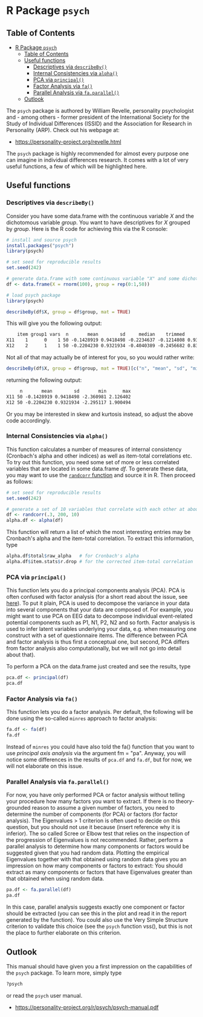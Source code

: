 # R Package `psych`

## Table of Contents

- [R Package `psych`](#r-package-psych)
  - [Table of Contents](#table-of-contents)
  - [Useful functions](#useful-functions)
    - [Descriptives via `describeBy()`](#descriptives-via-describeby)
    - [Internal Consistencies via `alpha()`](#internal-consistencies-via-alpha)
    - [PCA via `principal()`](#pca-via-principal)
    - [Factor Analysis via `fa()`](#factor-analysis-via-fa)
    - [Parallel Analysis via `fa.parallel()`](#parallel-analysis-via-faparallel)
  - [Outlook](#outlook)


The `psych` package is authored by William Revelle, personality psychologist and - among others -  former president of the International Society for the Study of Individual Differences (ISSID) and the Association for Research in Personality (ARP). Check out his webpage at:

- https://personality-project.org/revelle.html

The `psych` package is highly recommended for almost every purpose one can imagine in individual differences research. It comes with a lot of very useful functions, a few of which will be highlighted here.

## Useful functions

### Descriptives via `describeBy()`

Consider you have some data.frame with the continuous variable *X* and the dichotomous variable *group*. You want to have descriptives for *X* grouped by *group*. Here is the R code for achieving this via the R console:

```R
# install and source psych
install.packages("psych")
library(psych)

# set seed for reproducible results
set.seed(242)

# generate data.frame with some continuous variable "X" and some dichotomous variable "group" 
df <- data.frame(X = rnorm(100), group = rep(0:1,50)) 

# load psych package
library(psych)

describeBy(df$X, group = df$group, mat = TRUE)
```

This will give you the following output:

```txt
    item group1 vars  n       mean        sd     median    trimmed       mad       min      max    range       skew   kurtosis        se
X11    1      0    1 50 -0.1428919 0.9418498 -0.2234637 -0.1214808 0.9369305 -2.360981 2.126402 4.487383 -0.1215498 -0.2916319 0.1331977
X12    2      1    1 50 -0.2204230 0.9321934 -0.4040389 -0.2456682 0.8360715 -2.295117 1.900494 4.195611  0.2387270 -0.3427044 0.1318321
```

Not all of that may actually be of interest for you, so you would rather write:

```R
describeBy(df$X, group = df$group, mat = TRUE)[c("n", "mean", "sd", "min", "max")]
```

returning the following output:

```txt
     n       mean        sd       min      max
X11 50 -0.1428919 0.9418498 -2.360981 2.126402
X12 50 -0.2204230 0.9321934 -2.295117 1.900494
```

Or you may be interested in skew and kurtosis instead, so adjust the above code accordingly. 

### Internal Consistencies via `alpha()`

This function calculates a number of measures of internal consistency (Cronbach's alpha and other indices) as well as item-total correlations etc. To try out this function, you need some set of more or less correlated variables that are located in some data.frame *df*. To generate these data, you may want to use the [`randcorr` function](https://github.com/alex-strobel/DPP-LabManual/blob/main/Functions/randcorr.R) and source it in R. Then proceed as follows:

```R
# set seed for reproducible results
set.seed(242)

# generate a set of 10 variables that correlate with each other at about r = .30 in N = 200
df <- randcorr(.3, 200, 10)
alpha.df <- alpha(df)
```

This function will return a list of which the most interesting entries may be Cronbach's alpha and the item-total correlation. To extract this information, type 

```R
alpha.df$total$raw_alpha   # for Cronbach's alpha
alpha.df$item.stats$r.drop # for the corrected item-total correlation
```
  
### PCA via `principal()`

This function lets you do a principal components analysis (PCA). PCA is often confused with factor analysis (for a short read about the issue, see [here](https://www.theanalysisfactor.com/the-fundamental-difference-between-principal-component-analysis-and-factor-analysis/)). To put it plain, PCA is used to decompose the variance in your data into several components that your data are composed of. For example, you might want to use PCA on EEG data to decompose individual event-related potential components such as P1, N1, P2, N2 and so forth. Factor analysis is used to infer latent variables underlying your data, e.g. when measuring one construct with a set of questionnaire items. The difference between PCA and factor analysis is thus first a conceptual one, but second, PCA differs from factor analysis also computationally, but we will not go into detail about that).

To perform a PCA on the data.frame just created and see the results, type

```R
pca.df <- principal(df)
pca.df
```

### Factor Analysis via `fa()`

This function lets you do a factor analysis. Per default, the following will be done using the so-called `minres` approach to factor analysis:

```R
fa.df <- fa(df)
fa.df
```

Instead of `minres` you could have also told the fa() function that you want to use *principal axis analysis* via the argument fm = "pa". Anyway, you will notice some differences in the results of `pca.df` and `fa.df`, but for now, we will not elaborate on this issue.

### Parallel Analysis via `fa.parallel()`

For now, you have only performed PCA or factor analysis without telling your procedure how many factors you want to extract. If there is no theory-grounded reason to assume a given number of factors, you need to determine the number of components (for PCA) or factors (for factor analysis). The Eigenvalues > 1 criterion is often used to decide on this question, but you should not use it because (insert reference why it is inferior). The so called Scree or Elbow test that relies on the inspection of the progression of Eigenvalues is not recommended. Rather, perform a parallel analysis to determine how many components or factors would be suggested given that you had random data. Plotting the empirical Eigenvalues together with that obtained using random data gives you an impression on how many components or factors to extract: You should extract as many components or factors that have Eigenvalues greater than that obtained when using random data.  

```R
pa.df <- fa.parallel(df)
pa.df
```

In this case, parallel analysis suggests exactly one component or factor should be extracted (you can see this in the plot and read it in the report generated by the function). You could also use the Very Simple Structure criterion to validate this choice (see the `psych` function vss(), but this is not the place to further elaborate on this criterion. 


## Outlook

This manual should have given you a first impression on the capabilities of the `psych` package. To learn more, simply type

```R
?psych
```

or read the `psych` user manual.

- https://personality-project.org/r/psych/psych-manual.pdf 
